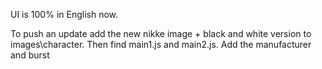 UI is 100% in English now.

To push an update add the new nikke image + black and white version to images\character. Then find main1.js and main2.js. Add the manufacturer and burst
